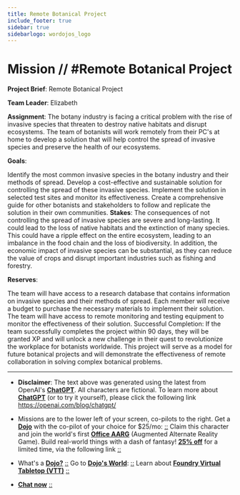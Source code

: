 ```yaml
---
title: Remote Botanical Project
include_footer: true
sidebar: true
sidebarlogo: wordojos_logo
---
```

# Mission // #Remote Botanical Project

**Project Brief**: Remote Botanical Project

**Team Leader**: Elizabeth

**Assignment**:
The botany industry is facing a critical problem with the rise of invasive species that threaten to destroy native habitats and disrupt ecosystems. The team of botanists will work remotely from their PC's at home to develop a solution that will help control the spread of invasive species and preserve the health of our ecosystems.

**Goals**:

Identify the most common invasive species in the botany industry and their methods of spread.
Develop a cost-effective and sustainable solution for controlling the spread of these invasive species.
Implement the solution in selected test sites and monitor its effectiveness.
Create a comprehensive guide for other botanists and stakeholders to follow and replicate the solution in their own communities.
**Stakes**:
The consequences of not controlling the spread of invasive species are severe and long-lasting. It could lead to the loss of native habitats and the extinction of many species. This could have a ripple effect on the entire ecosystem, leading to an imbalance in the food chain and the loss of biodiversity. In addition, the economic impact of invasive species can be substantial, as they can reduce the value of crops and disrupt important industries such as fishing and forestry.

**Reserves**:

The team will have access to a research database that contains information on invasive species and their methods of spread.
Each member will receive a budget to purchase the necessary materials to implement their solution.
The team will have access to remote monitoring and testing equipment to monitor the effectiveness of their solution.
Successful Completion:
If the team successfully completes the project within 90 days, they will be granted XP and will unlock a new challenge in their quest to revolutionize the workplace for botanists worldwide. This project will serve as a model for future botanical projects and will demonstrate the effectiveness of remote collaboration in solving complex botanical problems.

---

* **Disclaimer**: The text above was generated using the latest from OpenAI's [**ChatGPT**](https://openai.com/blog/chatgpt/).  All characters are fictional.  To learn more about [**ChatGPT**](https://openai.com/blog/chatgpt/) (or to try it yourself), please click the following link https://openai.com/blog/chatgpt/

* Missions are to the lower left of your screen, co-pilots to the right. Get a [**Dojo**](https://workmates.live/marketplace) with the co-pilot of your choice for $25/mo: [::](https://workmates.live/marketplace)  Claim this character and join the world's first [**Office AARG**](https://dojos.world) (Augmented Alternate Reality Game). Build real-world things with a dash of fantasy! [**25% off**](https://blog.workmates.live/deal-on-a-dojo) for a limited time, via the following link [::](https://blog.workmates.live/deal-on-a-dojo) 

* What's a [**Dojo?**](https://workdojos.com) [::](https://workdojos.com)  Go to [**Dojo's World**](https://dojos.world): [::](https://dojos.world)  Learn about [**Foundry Virtual Tabletop (VTT)**](https://foundryvtt.com) [::](https://foundryvtt.com/)

* [**Chat now**](https://chat.workmates.live/channel/support) [::](https://chat.workmates.live/channel/support)
